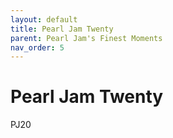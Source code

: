 ```yaml
---
layout: default
title: Pearl Jam Twenty
parent: Pearl Jam's Finest Moments
nav_order: 5
---
```


# Pearl Jam Twenty

PJ20
